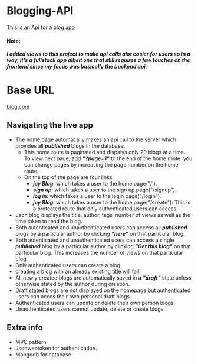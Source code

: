 # Blogging-API 
This is an Api for a blog app

#### Note:
***I added views to this project to make api calls alot easier for users so in a way,
it's a fullstack app albeit one that still requires a few touches on the frontend since my focus was basically the backend api.***


# Base URL
[blog.com](https://fair-plum-sturgeon-cape.cyclic.app/)

## Navigating the live app
* The home page automacally makes an api call to the server which provides all ***published*** blogs in the database.
   * This home route is paginated and dispalys only 20 blogs at a time. To view next page, add ***"?page=1"*** to the end of the home route. you can change pages by increasing the page number on the home route.
  * On the top of the page are four links:
    * ***jay Blog***: which takes a user to the home page("/').
    * ***sign up***: which takes a user to the sign up page("/signup").
    * ***log in***: which takes a user to the login page("/login").
    * ***jay Blog***: which takes a user to the home page("/create"): This is a protected route that only authenticated users can access.
* Each blog displays the title, author, tags, number of views as well as the time taken to read the blog.
* Both autenticated and unauthenticated users can access all ***published*** blogs by a particular author by clicking ***"here"*** on that particular blog.
* Both autenticated and unauthenticated users can access a single ***published*** blog by a particular author by clicking ***"Get this blog"*** on that particular blog. This increases the number of views on that particular blog.
* Only authenticated users can create a blog.
* creating a blog with an already existing title will fail.
* All newly created blogs are automatically saved in a ***"draft"*** state unless otherwise stated by the author during creation.
* Draft stated blogs are not displayed on the homepage but authenticated users can acces their own personal draft blogs.
* Authenticated users can update or delete their own person blogs.
* Unauthenticated users cannot update, delete or create blogs.

## Extra info
* MVC pattern 
* Jsonwebtoken for authentication.
* Mongodb for database
